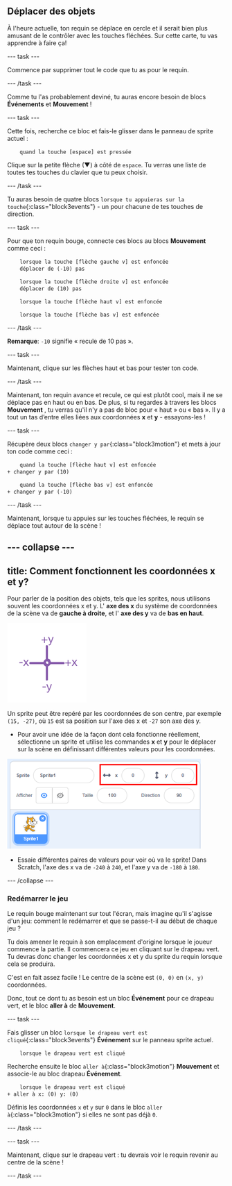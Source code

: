 ## Déplacer des objets

À l'heure actuelle, ton requin se déplace en cercle et il serait bien plus amusant de le contrôler avec les touches fléchées. Sur cette carte, tu vas apprendre à faire ça!

\--- task \---

Commence par supprimer tout le code que tu as pour le requin.

\--- /task \---

Comme tu l'as probablement deviné, tu auras encore besoin de blocs **Événements** et **Mouvement** !

\--- task \---

Cette fois, recherche ce bloc et fais-le glisser dans le panneau de sprite actuel :

```blocks3
    quand la touche [espace] est pressée
```

Clique sur la petite flèche (▼) à côté de `espace`. Tu verras une liste de toutes tes touches du clavier que tu peux choisir.

\--- /task \---

Tu auras besoin de quatre blocs `lorsque tu appuieras sur la touche`{:class="block3events"} - un pour chacune de tes touches de direction.

\--- task \---

Pour que ton requin bouge, connecte ces blocs au blocs **Mouvement** comme ceci :

```blocks3
    lorsque la touche [flèche gauche v] est enfoncée
    déplacer de (-10) pas
```

```blocks3
    lorsque la touche [flèche droite v] est enfoncée
    déplacer de (10) pas
```

```blocks3
    lorsque la touche [flèche haut v] est enfoncée
```

```blocks3
    lorsque la touche [flèche bas v] est enfoncée
```

\--- /task \---

**Remarque**: `-10` signifie « recule de 10 pas ».

\--- task \---

Maintenant, clique sur les flèches haut et bas pour tester ton code.

\--- /task \---

Maintenant, ton requin avance et recule, ce qui est plutôt cool, mais il ne se déplace pas en haut ou en bas. De plus, si tu regardes à travers les blocs **Mouvement** , tu verras qu'il n'y a pas de bloc pour « haut » ou « bas ». Il y a tout un tas d’entre elles liées aux coordonnées **x** et **y** - essayons-les !

\--- task \---

Récupère deux blocs `changer y par`{:class="block3motion"} et mets à jour ton code comme ceci :

```blocks3
    quand la touche [flèche haut v] est enfoncée
+ changer y par (10)
```

```blocks3
    quand la touche [flèche bas v] est enfoncée
+ changer y par (-10)
```

\--- /task \---

Maintenant, lorsque tu appuies sur les touches fléchées, le requin se déplace tout autour de la scène !

## \--- collapse \---

## title: Comment fonctionnent les coordonnées x et y?

Pour parler de la position des objets, tels que les sprites, nous utilisons souvent les coordonnées x et y. L' **axe des x** du système de coordonnées de la scène va de **gauche à droite**, et l' **axe des y** va de **bas en haut**.

![](images/moving3.png)

Un sprite peut être repéré par les coordonnées de son centre, par exemple `(15, -27)`, où `15` est sa position sur l'axe des x et `-27` son axe des y.

+ Pour avoir une idée de la façon dont cela fonctionne réellement, sélectionne un sprite et utilise les commandes **x** et **y** pour le déplacer sur la scène en définissant différentes valeurs pour les coordonnées.

![](images/xycoords.png)

+ Essaie différentes paires de valeurs pour voir où va le sprite! Dans Scratch, l'axe des x va de `-240` à `240`, et l'axe y va de `-180` à `180`.

\--- /collapse \---

### Redémarrer le jeu

Le requin bouge maintenant sur tout l'écran, mais imagine qu'il s'agisse d'un jeu: comment le redémarrer et que se passe-t-il au début de chaque jeu ?

Tu dois amener le requin à son emplacement d'origine lorsque le joueur commence la partie. Il commencera ce jeu en cliquant sur le drapeau vert. Tu devras donc changer les coordonnées x et y du sprite du requin lorsque cela se produira.

C'est en fait assez facile ! Le centre de la scène est `(0, 0)` en `(x, y)` coordonnées.

Donc, tout ce dont tu as besoin est un bloc **Événement** pour ce drapeau vert, et le bloc **aller à** de **Mouvement**.

\--- task \---

Fais glisser un bloc `lorsque le drapeau vert est cliqué`{:class="block3events"} **Événement** sur le panneau sprite actuel.

```blocks3
    lorsque le drapeau vert est cliqué
```

Recherche ensuite le bloc `aller à`{:class="block3motion"} **Mouvement** et associe-le au bloc drapeau **Événement**.

```blocks3
    lorsque le drapeau vert est cliqué
+ aller à x: (0) y: (0)
```

Définis les coordonnées `x` et `y` sur `0` dans le bloc `aller à`{:class="block3motion"} si elles ne sont pas déjà `0`.

\--- /task \---

\--- task \---

Maintenant, clique sur le drapeau vert : tu devrais voir le requin revenir au centre de la scène !

\--- /task \---